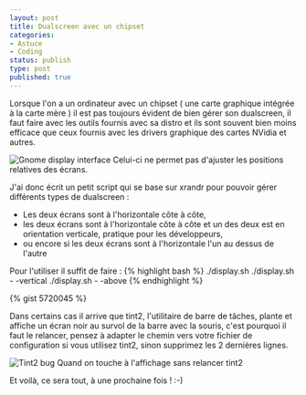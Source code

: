 ```yaml
---
layout: post
title: Dualscreen avec un chipset
categories:
- Astuce
- Coding
status: publish
type: post
published: true
---
```


Lorsque l'on a un ordinateur avec un chipset ( une carte graphique intégrée à la carte mère ) il est pas toujours évident de bien gérer son dualscreen, il faut faire avec les outils fournis avec sa distro et ils sont souvent bien moins efficace que ceux fournis avec les drivers graphique des cartes NVidia et autres.

![Gnome display interface](http://alexrio.fr/blog/wp-content/uploads/2013/06/gnome_display.png)
Celui-ci ne permet pas d'ajuster les positions relatives des écrans.

J'ai donc écrit un petit script qui se base sur xrandr pour pouvoir gérer différents types de dualscreen :

 * Les deux écrans sont à l'horizontale côte à côte,</li>
 * les deux écrans sont à l'horizontale côte à côte et un des deux est en orientation verticale, pratique pour les développeurs,</li>
 * ou encore si les deux écrans sont à l'horizontale l'un au dessus de l'autre</li>

Pour l'utiliser il suffit de faire :
{% highlight bash %}
./display.sh
./display.sh - -vertical
./display.sh - -above
{% endhighlight %}

{% gist 5720045 %}

Dans certains cas il arrive que tint2, l'utilitaire de barre de tâches, plante et affiche un écran noir au survol de la barre avec la souris, c'est pourquoi il faut le relancer, pensez à adapter le chemin vers votre fichier de configuration si vous utilisez tint2, sinon supprimez les 2 dernières lignes.

![Tint2 bug](http://alexrio.fr/blog/wp-content/uploads/2013/06/Screenshot-05232013-053142-PM.png)
Quand on touche à l'affichage sans relancer tint2

Et voilà, ce sera tout, à une prochaine fois ! :-)
